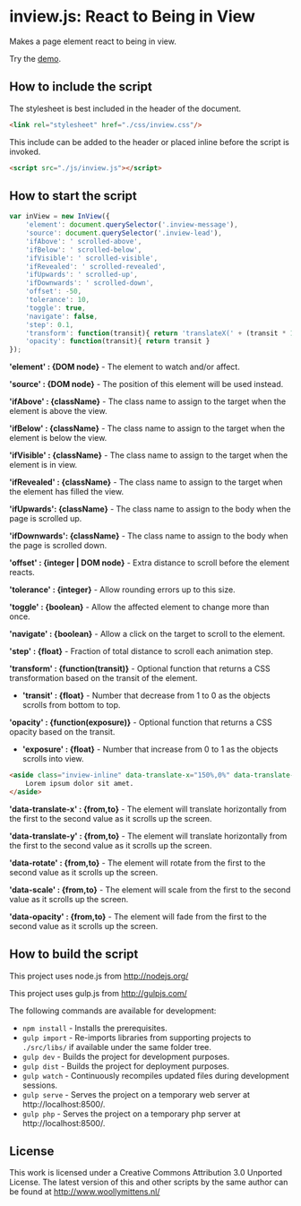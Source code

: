 # inview.js: React to Being in View

Makes a page element react to being in view.

Try the <a href="http://www.woollymittens.nl/default.php?url=useful-inview">demo</a>.

## How to include the script

The stylesheet is best included in the header of the document.

```html
<link rel="stylesheet" href="./css/inview.css"/>
```

This include can be added to the header or placed inline before the script is invoked.

```html
<script src="./js/inview.js"></script>
```

## How to start the script

```javascript
var inView = new InView({
	'element': document.querySelector('.inview-message'),
	'source': document.querySelector('.inview-lead'),
	'ifAbove': ' scrolled-above',
	'ifBelow': ' scrolled-below',
	'ifVisible': ' scrolled-visible',
	'ifRevealed': ' scrolled-revealed',
	'ifUpwards': ' scrolled-up',
	'ifDownwards': ' scrolled-down',
	'offset': -50,
	'tolerance': 10,
	'toggle': true,
	'navigate': false,
	'step': 0.1,
	'transform': function(transit){ return 'translateX(' + (transit * 100) + '%)' },
	'opacity': function(transit){ return transit }
});
```

**'element' : {DOM node}** - The element to watch and/or affect.

**'source' : {DOM node}** - The position of this element will be used instead.

**'ifAbove' : {className}** - The class name to assign to the target when the element is above the view.

**'ifBelow' : {className}** - The class name to assign to the target when the element is below the view.

**'ifVisible' : {className}** - The class name to assign to the target when the element is in view.

**'ifRevealed' : {className}** - The class name to assign to the target when the element has filled the view.

**'ifUpwards': {className}** - The class name to assign to the body when the page is scrolled up.

**'ifDownwards': {className}** - The class name to assign to the body when the page is scrolled down.

**'offset' : {integer | DOM node}** - Extra distance to scroll before the element reacts.

**'tolerance' : {integer}** - Allow rounding errors up to this size.

**'toggle' : {boolean}** - Allow the affected element to change more than once.

**'navigate' : {boolean}** - Allow a click on the target to scroll to the element.

**'step' : {float}** - Fraction of total distance to scroll each animation step.

**'transform' : {function(transit)}** - Optional function that returns a CSS transformation based on the transit of the element.
- **'transit' : {float}** - Number that decrease from 1 to 0 as the objects scrolls from bottom to top.

**'opacity' : {function(exposure)}** - Optional function that returns a CSS opacity based on the transit.
- **'exposure' : {float}** - Number that increase from 0 to 1 as the objects scrolls into view.

```html
<aside class="inview-inline" data-translate-x="150%,0%" data-translate-y="150%,0%" data-rotate="0deg,180deg" data-scale="0.5,1" data-opacity="0,1">
	Lorem ipsum dolor sit amet.
</aside>
```

**'data-translate-x' : {from,to}** - The element will translate horizontally from the first to the second value as it scrolls up the screen.

**'data-translate-y' : {from,to}** - The element will translate horizontally from the first to the second value as it scrolls up the screen.

**'data-rotate' : {from,to}** - The element will rotate from the first to the second value as it scrolls up the screen.

**'data-scale' : {from,to}** - The element will scale from the first to the second value as it scrolls up the screen.

**'data-opacity' : {from,to}** - The element will fade from the first to the second value as it scrolls up the screen.


## How to build the script

This project uses node.js from http://nodejs.org/

This project uses gulp.js from http://gulpjs.com/

The following commands are available for development:
+ `npm install` - Installs the prerequisites.
+ `gulp import` - Re-imports libraries from supporting projects to `./src/libs/` if available under the same folder tree.
+ `gulp dev` - Builds the project for development purposes.
+ `gulp dist` - Builds the project for deployment purposes.
+ `gulp watch` - Continuously recompiles updated files during development sessions.
+ `gulp serve` - Serves the project on a temporary web server at http://localhost:8500/.
+ `gulp php` - Serves the project on a temporary php server at http://localhost:8500/.

## License

This work is licensed under a Creative Commons Attribution 3.0 Unported License. The latest version of this and other scripts by the same author can be found at http://www.woollymittens.nl/
